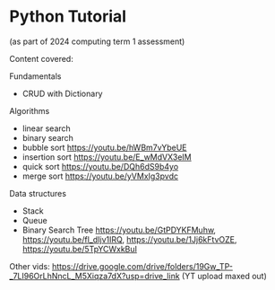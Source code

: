 # Python Tutorial
(as part of 2024 computing term 1 assessment)

Content covered:

Fundamentals
- CRUD with Dictionary

Algorithms
- linear search 
- binary search 
- bubble sort https://youtu.be/hWBm7vYbeUE
- insertion sort https://youtu.be/E_wMdVX3eIM
- quick sort https://youtu.be/DQh6dS9b4yo
- merge sort https://youtu.be/yVMxIg3pvdc

Data structures
- Stack
- Queue 
- Binary Search Tree https://youtu.be/GtPDYKFMuhw, https://youtu.be/fl_dIjv1IRQ, https://youtu.be/1Jj6kFtvOZE, https://youtu.be/5TpYCWxkBuI

Other vids: https://drive.google.com/drive/folders/19Gw_TP-_7LI96OrLhNncL_M5Xiqza7dX?usp=drive_link (YT upload maxed out)


